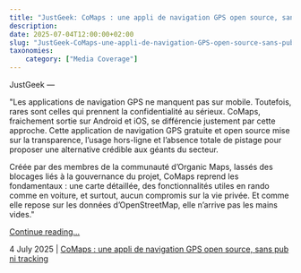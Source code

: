 ```yaml
---
title: "JustGeek: CoMaps : une appli de navigation GPS open source, sans pub ni tracking"
description: 
date: 2025-07-04T12:00:00+02:00
slug: "JustGeek-CoMaps-une-appli-de-navigation-GPS-open-source-sans-pub-ni-tracking"
taxonomies:
    category: ["Media Coverage"]
---
```


JustGeek —
 

"Les applications de navigation GPS ne manquent pas sur mobile. Toutefois, rares sont celles qui prennent la confidentialité au sérieux. CoMaps, fraichement sortie sur Android et iOS, se différencie justement par cette approche. Cette application de navigation GPS gratuite et open source mise sur la transparence, l’usage hors-ligne et l’absence totale de pistage pour proposer une alternative crédible aux géants du secteur.

Créée par des membres de la communauté d’Organic Maps, lassés des blocages liés à la gouvernance du projet, CoMaps reprend les fondamentaux : une carte détaillée, des fonctionnalités utiles en rando comme en voiture, et surtout, aucun compromis sur la vie privée. Et comme elle repose sur les données d’OpenStreetMap, elle n’arrive pas les mains vides."


[Continue reading...](https://www.justgeek.fr/comaps-application-gps-open-source-139946/)

4 July 2025 | [CoMaps : une appli de navigation GPS open source, sans pub ni tracking](https://www.justgeek.fr/comaps-application-gps-open-source-139946/)